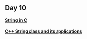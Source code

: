 ## Day 10

#### [String in C](https://www.geeksforgeeks.org/strings-in-c-2/)
#### [C++ String class and its applications](https://www.geeksforgeeks.org/c-string-class-and-its-applications/)
